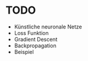 # TODO

- Künstliche neuronale Netze
- Loss Funktion
- Gradient Descent
- Backpropagation
- Beispiel
